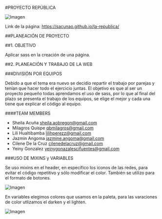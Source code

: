 #PROYECTO REPÚBLICA

![Imagen](http://4.1m.yt/ejFVbGt.jpg "Imagen")

Link de la página: https://sacunao.github.io/la-republica/

##PLANEACIÓN DE PROYECTO

##1. OBJETIVO

Aplicar sass en la creación de una página.

##2. PLANEACIÓN Y TRABAJO DE LA WEB

###DIVISIÓN POR EQUIPOS

Debido a que el tema era nuevo se decidio repartir el trabajo por parejas y tenían que hacer todo el ejercicio juntas. El objetivo es que al ser un proyecto pequeño todas aprendamos el uso de sass, por lo que al final del plazo se presenta el trabajo de los equipos, se elige el mejor y cada una tiene que explicar el código al equipo.

####<a name="teammembers"></a>TEAM MEMBERS
* Sheila Acuña <sheila.aobregon@gmail.com>
* Milagros Quispe <qbmilagros@gmail.com>
* Lili Hualtibamba <lilihperezz@gmail.com>
* Jazmin Angoma <jazmine.angoma@gmail.com>
* Cilene De la Cruz <cilenedelacruz@gmail.com>
* Yeiny Gonzalez <yeinygonazalescifuentes@gmail.com>

###USO DE MIXINS y VARIABLES

Se uso mixins en el header, en específico los iconos de las redes, para evitar el código repetitivo y sólo modificar el color. También se utilizo para el formato de botones.

![Imagen](http://4.1m.yt/3Gl7G0.png "Imagen")

En variables elegimos colores que usamos en la paleta, para las varaciones de color utlizamos el darken y el lighten.

![Imagen](http://4.1m.yt/PMfLz7N.png "Imagen")
